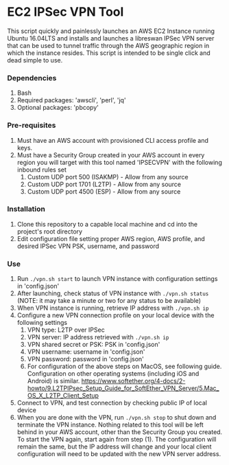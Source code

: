 # EC2 IPSec VPN Tool
This script quickly and painlessly launches an AWS EC2 Instance running Ubuntu
16.04LTS and installs and launches a libreswan IPSec VPN server that can be
used to tunnel traffic through the AWS geographic region in which the instance
resides. This script is intended to be single click and dead simple to use.

### Dependencies
1. Bash
2. Required packages: 'awscli', 'perl', 'jq'
3. Optional packages: 'pbcopy'


### Pre-requisites
1. Must have an AWS account with provisioned CLI access profile and keys.
2. Must have a Security Group created in your AWS account in every region you
   will target with this tool named 'IPSECVPN' with the following inbound rules
   set
	1. Custom UDP port 500 (ISAKMP) - Allow from any source
	2. Custom UDP port 1701 (L2TP) - Allow from any source
	3. Custom UDP port 4500 (ESP) - Allow from any source

### Installation
1. Clone this repository to a capable local machine and cd into the project's root
   directory
2. Edit configuration file setting proper AWS region, AWS profile, and desired
   IPSec VPN PSK, username, and password

### Use
1. Run `./vpn.sh start` to launch VPN instance with configuration settings in
   'config.json'
2. After launching, check status of VPN instance with `./vpn.sh status` (NOTE:
   it may take a minute or two for any status to be available)
3. When VPN instance is running, retrieve IP address with `./vpn.sh ip`
4. Configure a new VPN connection profile on your local device with the
   following settings
	1. VPN type: L2TP over IPSec
	2. VPN server: IP address retrieved with `./vpn.sh ip`
	3. VPN shared secret or PSK: PSK in 'config.json'
	4. VPN username: username in 'config.json'
	5. VPN password: password in 'config.json'
	6. For configuration of the above steps on MacOS, see following guide.
	   Configuration on other operating systems (including iOS and Android)
	   is similar. https://www.softether.org/4-docs/2-howto/9.L2TPIPsec_Setup_Guide_for_SoftEther_VPN_Server/5.Mac_OS_X_L2TP_Client_Setup
5. Connect to VPN, and test connection by checking public IP of local device
6. When you are done with the VPN, run `./vpn.sh stop` to shut down and
   terminate the VPN instance. Nothing related to this tool will be left behind
   in your AWS account, other than the Security Group you created. To start the
   VPN again, start again from step (1). The configuration will remain the same,
   but the IP address will change and your local client configuration will need
   to be updated with the new VPN server address.
